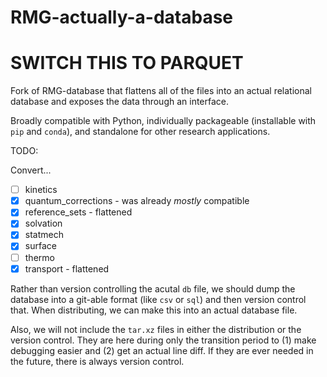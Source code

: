 # RMG-actually-a-database
# SWITCH THIS TO PARQUET
Fork of RMG-database that flattens all of the files into an actual relational database and exposes the data through an interface.

Broadly compatible with Python, individually packageable (installable with `pip` and `conda`), and standalone for other research applications.

TODO:

Convert...
 - [ ] kinetics
 - [x] quantum_corrections - was already _mostly_ compatible
 - [x] reference_sets - flattened
 - [x] solvation
 - [x] statmech
 - [x] surface
 - [ ] thermo
 - [x] transport - flattened

Rather than version controlling the acutal `db` file, we should dump the database into a git-able format (like `csv` or `sql`) and then version control that.
When distributing, we can make this into an actual database file.

Also, we will not include the `tar.xz` files in either the distribution or the version control.
They are here during only the transition period to (1) make debugging easier and (2) get an actual line diff.
If they are ever needed in the future, there is always version control.
